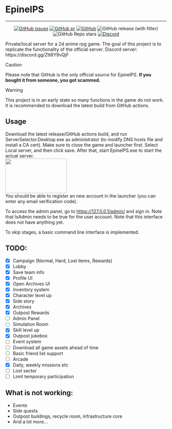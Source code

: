 # EpinelPS

---

<div align="center">

[![GitHub issues](https://img.shields.io/github/issues/MishaProductions/nikke-server?style=flat-square)](https://github.com/MishaProductions/nikke-server/issues)
[![GitHub pr](https://img.shields.io/github/issues-pr/MishaProductions/nikke-server?style=flat-square)](https://github.com/MishaProductions/nikke-server/pulls)
[![GitHub](https://img.shields.io/github/license/MishaProductions/nikke-server?style=flat-square)](https://github.com/MishaProductions/nikke-server/blob/main/LICENSE)
![GitHub release (with filter)](https://img.shields.io/github/downloads-pre/MishaProductions/nikke-server/latest/total?style=flat-square)
![GitHub Repo stars](https://img.shields.io/github/stars/MishaProductions/nikke-server?style=flat-square)
[![Discord](https://img.shields.io/discord/1261717212448952450?style=flat-square)](https://discord.gg/Ztt6Y9vQjF)

</div>
Private/local server for a 2d anime rpg game. The goal of this project is to replicate the functionality of the official server. Discord server: https://discord.gg/Ztt6Y9vQjF

> [!CAUTION]
> Please note that GitHub is the only official source for EpinelPS. **If you bought it from someone, you got scammed.**

> [!WARNING]
> This project is in an early state so many functions in the game do not work. It is recommended to download the latest build from GitHub actions.

## Usage
Download the latest release/GitHub actions build, and run ServerSelector.Desktop.exe as administrator (to modify DNS hosts file and install a CA cert). Make sure to close the game and launcher first. Select Local server, and then click save. After that, start EpinelPS.exe to start the actual server.
<br>
<img src="https://github.com/MishaProductions/nikke-server/assets/106913236/b01194ef-aec5-4de9-b982-1253757655f8" width="192" height="108">
<br>
You should be able to register an new account in the launcher (you can enter any email verification code).

To access the admin panel, go to https://127.0.0.1/admin/ and sign in. Note that IsAdmin needs to be true for the user account. Note that this interface does not have anything yet.

To skip stages, a basic command line interface is implemented.


## TODO: 
 - [X] Campaign (Normal, Hard, Lost items, Rewards)
 - [X] Lobby
 - [X] Save team info
 - [X] Profile UI
 - [X] Open Archives UI
 - [X] Inventory system
 - [X] Character level up
 - [X] Side story
 - [X] Archives
 - [X] Outpost Rewards
 - [ ] Admin Panel
 - [ ] Simulation Room
 - [X] Skill level up
 - [X] Outpost jukebox
 - [ ] Event system
 - [ ] Download all game assets ahead of time
 - [ ] Basic friend list support
 - [ ] Arcade
 - [X] Daily, weekly missions etc
 - [ ] Lost sector
 - [ ] Limit temporary participation
 
## What is not working:
 - Events
 - Side quests
 - Outpost buildings, recycle room, infrastructure core
 - And a lot more...
